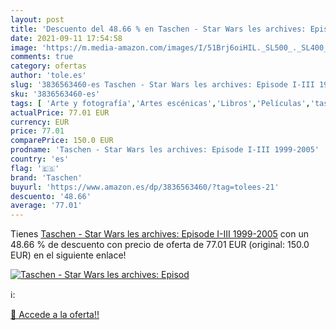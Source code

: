 ```yaml
---
layout: post
title: 'Descuento del 48.66 % en Taschen - Star Wars les archives: Episod'
date: 2021-09-11 17:54:58
image: 'https://m.media-amazon.com/images/I/51Brj6oiHIL._SL500_._SL400_.jpg'
comments: true
category: ofertas
author: 'tole.es'
slug: '3836563460-es Taschen - Star Wars les archives: Episode I-III 1999-2005'
sku: '3836563460-es'
tags: [ 'Arte y fotografía','Artes escénicas','Libros','Películas','taschen', ]
actualPrice: 77.01 EUR
currency: EUR
price: 77.01
comparePrice: 150.0 EUR
prodname: 'Taschen - Star Wars les archives: Episode I-III 1999-2005'
country: 'es'
flag: '🇪🇸'
brand: 'Taschen'
buyurl: 'https://www.amazon.es/dp/3836563460/?tag=tolees-21'
descuento: '48.66'
average: '77.01'
---
```


Tienes [Taschen - Star Wars les archives: Episode I-III 1999-2005](https://www.amazon.es/dp/3836563460/?tag=tolees-21) con un 48.66 % de descuento con precio de oferta de 77.01 EUR (original: 150.0 EUR) en el siguiente enlace!

[![Taschen - Star Wars les archives: Episod](https://m.media-amazon.com/images/I/51Brj6oiHIL._SL500_._SL400_.jpg)](https://www.amazon.es/dp/3836563460/?tag=tolees-21)

ℹ️:


[🛒 Accede a la oferta!!](https://www.amazon.es/dp/3836563460/?tag=tolees-21)
